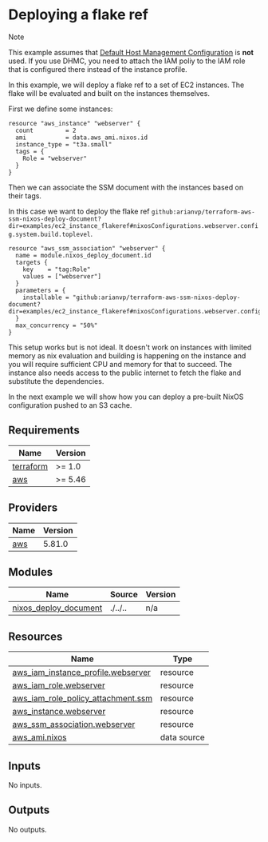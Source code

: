 # Deploying a flake ref

> [!NOTE]
> This example assumes that [Default Host Management Configuration](https://docs.aws.amazon.com/systems-manager/latest/userguide/fleet-manager-default-host-management-configuration.html) is **not** used.  If you use DHMC, you need to attach the IAM poliy to the IAM role that is configured there instead of the instance profile.

In this example, we will deploy a flake ref to a set of EC2 instances. The flake will be evaluated and built on the instances themselves.

First we define some instances:

```hcl
resource "aws_instance" "webserver" {
  count         = 2
  ami           = data.aws_ami.nixos.id
  instance_type = "t3a.small"
  tags = {
    Role = "webserver"
  }
}
```

Then we can associate the SSM document with the instances based
on their tags.

In this case we want to deploy the flake ref `github:arianvp/terraform-aws-ssm-nixos-deploy-document?dir=examples/ec2_instance_flakeref#nixosConfigurations.webserver.config.system.build.toplevel`.


```hcl
resource "aws_ssm_association" "webserver" {
  name = module.nixos_deploy_document.id
  targets {
    key    = "tag:Role"
    values = ["webserver"]
  }
  parameters = {
    installable = "github:arianvp/terraform-aws-ssm-nixos-deploy-document?dir=examples/ec2_instance_flakeref#nixosConfigurations.webserver.config.system.build.toplevel"
  }
  max_concurrency = "50%"
}
```

This setup works but is not ideal. It doesn't work on instances with limited memory as nix evaluation and building is happening
on the instance and you will require sufficient CPU and memory for that to succeed. The instance also needs access to the public internet to fetch the flake and substitute the dependencies.

In the next example we will show how you can deploy a pre-built NixOS configuration pushed to an S3 cache.

<!-- BEGIN_TF_DOCS -->
## Requirements

| Name | Version |
|------|---------|
| <a name="requirement_terraform"></a> [terraform](#requirement\_terraform) | >= 1.0 |
| <a name="requirement_aws"></a> [aws](#requirement\_aws) | >= 5.46 |

## Providers

| Name | Version |
|------|---------|
| <a name="provider_aws"></a> [aws](#provider\_aws) | 5.81.0 |

## Modules

| Name | Source | Version |
|------|--------|---------|
| <a name="module_nixos_deploy_document"></a> [nixos\_deploy\_document](#module\_nixos\_deploy\_document) | ./../.. | n/a |

## Resources

| Name | Type |
|------|------|
| [aws_iam_instance_profile.webserver](https://registry.terraform.io/providers/hashicorp/aws/latest/docs/resources/iam_instance_profile) | resource |
| [aws_iam_role.webserver](https://registry.terraform.io/providers/hashicorp/aws/latest/docs/resources/iam_role) | resource |
| [aws_iam_role_policy_attachment.ssm](https://registry.terraform.io/providers/hashicorp/aws/latest/docs/resources/iam_role_policy_attachment) | resource |
| [aws_instance.webserver](https://registry.terraform.io/providers/hashicorp/aws/latest/docs/resources/instance) | resource |
| [aws_ssm_association.webserver](https://registry.terraform.io/providers/hashicorp/aws/latest/docs/resources/ssm_association) | resource |
| [aws_ami.nixos](https://registry.terraform.io/providers/hashicorp/aws/latest/docs/data-sources/ami) | data source |

## Inputs

No inputs.

## Outputs

No outputs.
<!-- END_TF_DOCS -->